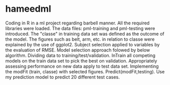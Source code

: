 # hameedml
Coding in R in a ml project regarding barbell manner.
All the required libraries were loaded.
The data files: pml-training and pml-testing were introduced.
The "classe" in training data set was defined as the outcome of the model.
The figures such as belt, arm, etc. in relation to classe were explained by the use of ggplot2.
Subject selection applied to variables by the evaluation of RMSE.
Model selection approach folowed by below algorithm.
Dividing data to training/test/validation.
InTrain all competing models on the train data set to pick the best on validation.
Appropriately assessing performance on new data apply to test data set.
Implementing the modFit (train, classe) with selected figures.
Predict(modFit,testing). 
Use my prediction model to predict 20 different test cases. 
